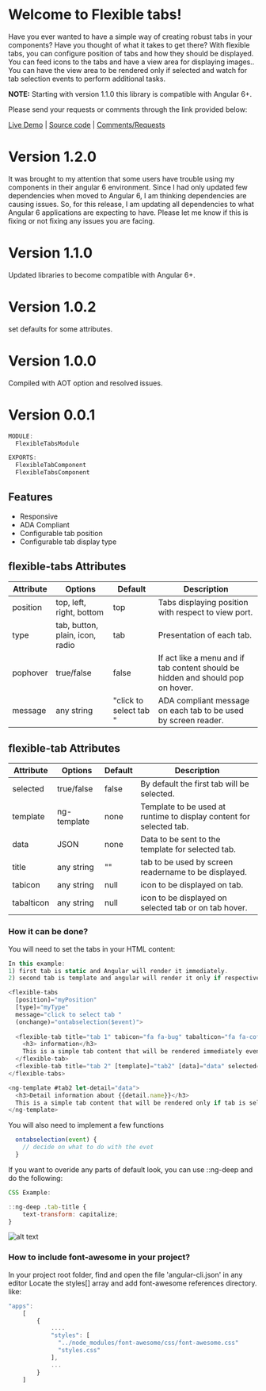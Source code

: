
# Welcome to Flexible tabs!

Have you ever wanted to have a simple way of creating robust tabs in your components? Have you thought of what it takes to get there? With flexible tabs, you can configure position of tabs and how they should be displayed.  You can feed icons to the tabs and have a view area for displaying images.. You can have the view area to be rendered only if selected and watch for tab selection events to perform additional tasks.

**NOTE:** Starting with version 1.1.0 this library is compatible with Angular 6+.

Please send your requests or comments through the link provided below:

[Live Demo](https://flexible-tabs.stackblitz.io)  | [Source code](https://github.com/msalehisedeh/flexible-tabs/tree/master/src/app) | [Comments/Requests](https://github.com/msalehisedeh/flexible-tabs/issues)


# Version 1.2.0
It was brought to my attention that some users have trouble using my components in their angular 6 environment. Since I had only updated few dependencies when moved to Angular 6, I am thinking dependencies are causing issues. So, for this release, I am updating all dependencies to what Angular 6 applications are expecting to have. Please let me know if this is fixing or not fixing any issues you are facing.

# Version 1.1.0
Updated libraries to become compatible with Angular 6+. 


# Version 1.0.2
set defaults for some attributes. 

# Version 1.0.0
Compiled with AOT option and resolved issues. 

# Version 0.0.1


```javascript
MODULE:
  FlexibleTabsModule

EXPORTS:
  FlexibleTabComponent
  FlexibleTabsComponent
```

## Features
* Responsive
* ADA Compliant
* Configurable tab position
* Configurable tab display type

## flexible-tabs Attributes

| Attribute | Options                         | Default | Description                                         |
|-----------|---------------------------------|---------|-----------------------------------------------------|
| position  | top, left, right, bottom        | top     | Tabs displaying position with respect to view port. |
| type      | tab, button, plain, icon, radio | tab     | Presentation of each tab.                           |
| pophover  | true/false                      | false   | If act like a menu and if tab content should be hidden and should pop on hover.          |
| message   | any string                      | "click to select tab " | ADA compliant message on each tab to be used by screen reader.  |

## flexible-tab Attributes

| Attribute  | Options                         | Default | Description                                         |
|------------|---------------------------------|---------|-----------------------------------------------------|
| selected   | true/false                      | false   | By default the first tab will be selected.          |
| template   | ng-template                     | none    | Template to be used at runtime to display content for selected tab. |
| data       | JSON                            | none    | Data to be sent to the template for selected tab.   |
| title      | any string                      | ""      | tab to be used by screen readername to be displayed.|
| tabicon    | any string                      | null    | icon to be displayed on tab.                        |
| tabalticon | any string                      | null    | icon to be displayed on selected tab or on tab hover.|


### How it can be done?

You will need to set the tabs in your HTML content:
```javascript
In this example:
1) first tab is static and Angular will render it immediately.
2) second tab is template and angular will render it only if respective tab for it is selected.

<flexible-tabs 
  [position]="myPosition" 
  [type]="myType" 
  message="click to select tab " 
  (onchange)="ontabselection($event)">
  
  <flexible-tab title="tab 1" tabicon="fa fa-bug" tabalticon="fa fa-coffee">
    <h3> information</h3>
    This is a simple tab content that will be rendered immediately even if tab is not selected.  
  </flexible-tab>
  <flexible-tab title="tab 2" [template]="tab2" [data]="data" selected="true"></flexible-tab>
</flexible-tabs>

<ng-template #tab2 let-detail="data">
  <h3>Detail information about {{detail.name}}</h3>
  This is a simple tab content that will be rendered only if tab is selected.
</ng-template>
```

You will also need to implement a few functions

```javascript
  ontabselection(event) {
    // decide on what to do with the evet
  }
```

If you want to overide any parts of default look, you can use ::ng-deep and do the following:
```javascript
CSS Example:

::ng-deep .tab-title {
    text-transform: capitalize;
}
```

![alt text](https://raw.githubusercontent.com/msalehisedeh/flexible-tabs/master/sample.png  "What you would see when a flexible tabs is used")


### How to include font-awesome in your project?

In your project root folder, find and open the file 'angular-cli.json' in any editor 
Locate the styles[] array and add font-awesome references directory. like:

```javascript
"apps": 
	[
        {
            ....
            "styles": [
              "../node_modules/font-awesome/css/font-awesome.css"
              "styles.css"
            ],
            ...
        }
    ]
```